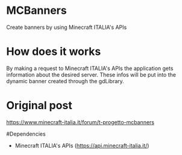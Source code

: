 # MCBanners
Create banners by using Minecraft ITALIA's APIs

# How does it works
By making a request to Minecraft ITALIA's APIs the application gets information about the desired server.
These infos will be put into the dynamic banner created through the gdLibrary.

# Original post
https://www.minecraft-italia.it/forum/t-progetto-mcbanners

#Dependencies
- Minecraft ITALIA's APIs (https://api.minecraft-italia.it/)
